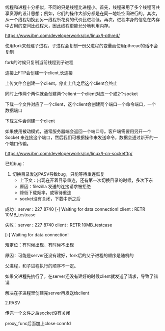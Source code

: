 线程和进程十分相似，不同的只是线程比进程小。首先，线程采用了多个线程可共享资源的设计思想；例如，它们的操作大部分都是在同一地址空间进行的。其次，从一个线程切换到另一线程所花费的代价比进程低。再次，进程本身的信息在内存中占用的空间比线程大，因此线程更能允分地利用内存。

https://www.ibm.com/developerworks/cn/linux/l-pthred/

使用fork来创建子进程，子进程会复制一份父进程的变量而使用pthread的话不会复制

fork的时候只复制当前线程到子进程

连接上FTP会创建一个client,长连接 

上传文件会创建一个client，停止上传之后这个client会终止

同时上传两个两件就会创建两个client一个client对应一个或2个socket

下载一个文件对应了一个client，这个client会创建两个端口一个命令端口，一个数据端口

下载文件会创建一个client

如果使用被动模式，通常服务器端会返回一个端口号。客户端需要用另开一个 Socket 来连接这个端口，然后我们可根据操作来发送命令，数据会通过新开的一个端口传输。

https://www.ibm.com/developerworks/cn/linux/l-cn-socketftp/



已知bug：

1. 切换目录发送PASV导致bug，只能等待重连恢复 
   * 上下文：出现在开着目录重连，还有第一次切换目录的时候，多次下东	
   * 原因：filezilla 发送的连接请求被拒绝
   * 降低下载频率，或等待重连
   * socket没有关闭，下载中断之后

成功：server : 227 8740
[-] Waiting for data connection!
client : RETR 10MB_testcase

失败：server : 227 8740
client : RETR 10MB_testcase

[-] Waiting for data connection!

难定位：有时候出现，有时候不出现

原因：可能是server还没有建好，fork后的父子进程的顺序是随机的

父进程，和子进程执行的顺序不一定。

如果父进程先执行了，在server还没有建好的时候client就发送了请求，导致了错误

解决在子进程里创建完server再发送给client

2.PASV

传完一个文件之后socket没有关闭

proxy_func后面加上close connfd